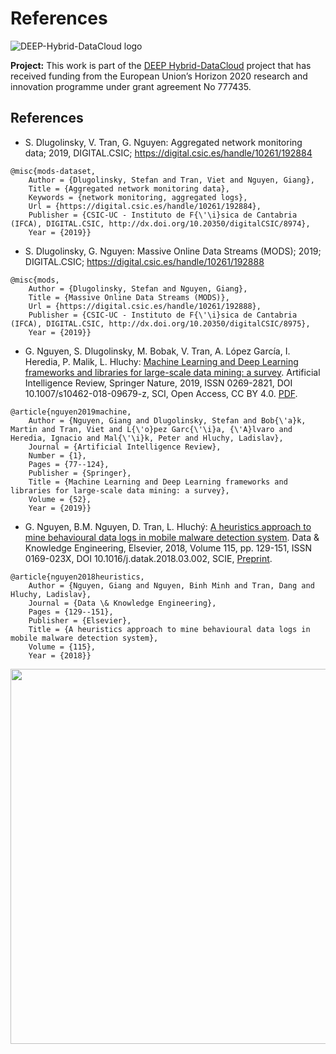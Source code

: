 References
==============================
![DEEP-Hybrid-DataCloud logo](https://deep-hybrid-datacloud.eu/wp-content/uploads/sites/2/2018/01/logo.png)

**Project:** 
This work is part of the [DEEP Hybrid-DataCloud](https://deep-hybrid-datacloud.eu/) project that has received funding from the European Union’s Horizon 2020 research and innovation programme under grant agreement No 777435.

References
------------
- S. Dlugolinsky, V. Tran, G. Nguyen: Aggregated network monitoring data; 2019, DIGITAL.CSIC; https://digital.csic.es/handle/10261/192884
```
@misc{mods-dataset,
	Author = {Dlugolinsky, Stefan and Tran, Viet and Nguyen, Giang},
	Title = {Aggregated network monitoring data},	
	Keywords = {network monitoring, aggregated logs},
	Url = {https://digital.csic.es/handle/10261/192884},
	Publisher = {CSIC-UC - Instituto de F{\'\i}sica de Cantabria (IFCA), DIGITAL.CSIC, http://dx.doi.org/10.20350/digitalCSIC/8974},
	Year = {2019}}
```

- S. Dlugolinsky, G. Nguyen: Massive Online Data Streams (MODS); 2019; DIGITAL.CSIC; https://digital.csic.es/handle/10261/192888
```
@misc{mods,
	Author = {Dlugolinsky, Stefan and Nguyen, Giang},
	Title = {Massive Online Data Streams (MODS)},
	Url = {https://digital.csic.es/handle/10261/192888},
	Publisher = {CSIC-UC - Instituto de F{\'\i}sica de Cantabria (IFCA), DIGITAL.CSIC, http://dx.doi.org/10.20350/digitalCSIC/8975},
	Year = {2019}}
```

- G. Nguyen, S. Dlugolinsky, M. Bobak, V. Tran, A. López García, I. Heredia, P. Malik, L. Hluchy: [Machine Learning and Deep Learning frameworks and libraries for large-scale data mining: a survey](https://doi.org/10.1007/s10462-018-09679-z). Artificial Intelligence Review, Springer Nature, 2019, ISSN 0269-2821, DOI 10.1007/s10462-018-09679-z, SCI, Open Access, CC BY 4.0. [PDF](2019_AIRE_Nguyen2019_Article_MachineLearningAndDeepLearning).
```
@article{nguyen2019machine,
	Author = {Nguyen, Giang and Dlugolinsky, Stefan and Bob{\'a}k, Martin and Tran, Viet and L{\'o}pez Garc{\'\i}a, {\'A}lvaro and Heredia, Ignacio and Mal{\'\i}k, Peter and Hluchy, Ladislav},
	Journal = {Artificial Intelligence Review},
	Number = {1},
	Pages = {77--124},
	Publisher = {Springer},
	Title = {Machine Learning and Deep Learning frameworks and libraries for large-scale data mining: a survey},
	Volume = {52},
	Year = {2019}}
```

- G. Nguyen, B.M. Nguyen, D. Tran, L. Hluchý: [A heuristics approach to mine behavioural data logs in mobile malware detection system](https://doi.org/10.1016/j.datak.2018.03.002). Data & Knowledge Engineering, Elsevier, 2018, Volume 115, pp. 129-151, ISSN 0169-023X, DOI 10.1016/j.datak.2018.03.002, SCIE, [Preprint](http://digital.csic.es/handle/10261/178018).
```
@article{nguyen2018heuristics,
	Author = {Nguyen, Giang and Nguyen, Binh Minh and Tran, Dang and Hluchy, Ladislav},
	Journal = {Data \& Knowledge Engineering},
	Pages = {129--151},
	Publisher = {Elsevier},
	Title = {A heuristics approach to mine behavioural data logs in mobile malware detection system},
	Volume = {115},
	Year = {2018}}
```

<img src="https://deep-hybrid-datacloud.eu/wp-content/uploads/sites/2/2018/04/datastreams.jpeg" width="600">
